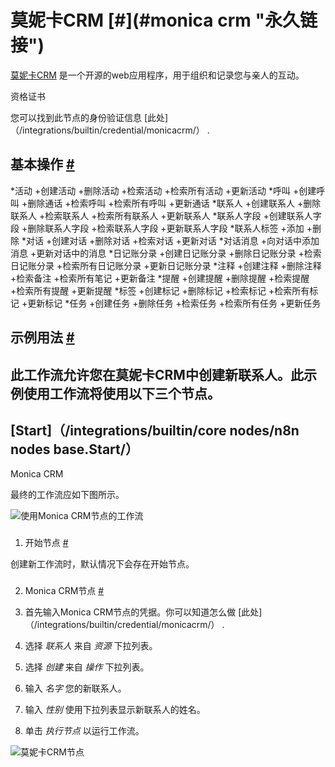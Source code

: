 


 莫妮卡CRM
 [#](#monica crm "永久链接")
===============================================



[莫妮卡CRM](https://www.monicahq.com/) 
 是一个开源的web应用程序，用于组织和记录您与亲人的互动。
 




 资格证书
 



 您可以找到此节点的身份验证信息
 [此处]（/integrations/builtin/credential/monicacrm/）
 .
 




 基本操作
 [#](#基本操作 "永久链接")
-----------------------------------------------------------


*活动
	+创建活动
	+删除活动
	+检索活动
	+检索所有活动
	+更新活动
*呼叫
	+创建呼叫
	+删除通话
	+检索呼叫
	+检索所有呼叫
	+更新通话
*联系人
	+创建联系人
	+删除联系人
	+检索联系人
	+检索所有联系人
	+更新联系人
*联系人字段
	+创建联系人字段
	+删除联系人字段
	+检索联系人字段
	+更新联系人字段
*联系人标签
	+添加
	+删除
*对话
	+创建对话
	+删除对话
	+检索对话
	+更新对话
*对话消息
	+向对话中添加消息
	+更新对话中的消息
*日记账分录
	+创建日记账分录
	+删除日记账分录
	+检索日记账分录
	+检索所有日记账分录
	+更新日记账分录
*注释
	+创建注释
	+删除注释
	+检索备注
	+检索所有笔记
	+更新备注
*提醒
	+创建提醒
	+删除提醒
	+检索提醒
	+检索所有提醒
	+更新提醒
*标签
	+创建标记
	+删除标记
	+检索标记
	+检索所有标记
	+更新标记
*任务
	+创建任务
	+删除任务
	+检索任务
	+检索所有任务
	+更新任务



 示例用法
 [#](#示例用法 "永久链接")
-----------------------------------------------------



 此工作流允许您在莫妮卡CRM中创建新联系人。此示例使用工作流将使用以下三个节点。
-
 [Start]（/integrations/builtin/core nodes/n8n nodes base.Start/）
 -
 Monica CRM




 最终的工作流应如下图所示。
 



![使用Monica CRM节点的工作流](https://d33wubrfki0l68.cloudfront.net/371d6bb2d8401bb9cc55a5d7e2aab8cd21a8e1bc/7ad6f/_images/integrations/builtin/app-nodes/monicacrm/workflow.png)



### 
 1. 开始节点
 [#](#1-start-node "永久链接")



 创建新工作流时，默认情况下会存在开始节点。
 


### 
 2. Monica CRM节点
 [#](#2-monica-crm-node "永久链接")


1. 首先输入Monica CRM节点的凭据。你可以知道怎么做
 [此处]（/integrations/builtin/credential/monicacrm/）
 .
2. 选择
 *联系人*
 来自
 *资源*
 下拉列表。
3. 选择
 *创建*
 来自
 *操作*
 下拉列表。
4. 输入
 *名字*
 您的新联系人。
5. 输入
 *性别*
 使用下拉列表显示新联系人的姓名。
6. 单击
 *执行节点*
 以运行工作流。



![莫妮卡CRM节点](https://d33wubrfki0l68.cloudfront.net/d2b4c7adfa91b71772d0e446f7ba706b2d694aef/b976f/_images/integrations/builtin/app-nodes/monicacrm/monicacrm_node.png)





